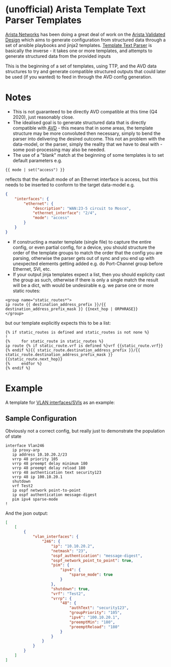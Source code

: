 # (unofficial) Arista Template Text Parser Templates

[Arista Networks](https://www.arista.com) has been doing a great deal of work on the [Arista Validated Design](https://github.com/aristanetworks/ansible-avd) which aims to generate configuration from structured data through a set of ansible playbooks and jinja2 templates.
[Template Text Parser](https://pypi.org/project/ttp/) is basically the inverse - it takes one or more templates, and attempts to generate structured data from the provided inputs

This is the beginning of a set of templates, using TTP, and the AVD data structures to try and generate compatible structured outputs that could later be used (if you wanted) to feed in through the AVD config generation.

# Notes
* This is not guaranteed to be directly AVD compatible at this time (Q4 2020), just reasonably close.
* The idealised goal is to generate structured data that is directly compatible with [AVD](https://github.com/aristanetworks/ansible-avd) - this means that in some areas, the template structure may be more convoluted then necessary, simply to bend the parser into delivering the desired outcome. This not an problem with the data-model, or the parser, simply the reality that we have to deal with - some post-processing may also be needed.
* The use of a "blank" match at the beginning of some templates is to set default parameters e.g.
```jinja
{{ mode | set("access") }}
```
reflects that the default mode of an Ethernet interface is access, but this needs to be inserted to conform to the  target data-model e.g.
```json
{
	"interfaces": {
		"ethernet": {
			"description": "WAN:23-5 circuit to Mosco",
			"ethernet_interface": "2/4",
			"mode": "access"
		}
	}
}
```
* If constructing a master template (single file) to capture the entire config, or even partial config, for a device, you should structure the order of the template groups to match the order that the config you are parsing, otherwise the parser gets out of sync and you end up with unexpected elements getting added e.g. do Port-Channel group before Ethernet, SVI, etc.
* If your output jinja templates expect a list, then you should explicity cast the group as such, otherwise if there is only a single match the result will be a dict, with would be undesirable e.g. we parse one or more static routes:
```jinja
<group name="static_routes*">
ip route {{ destination_address_prefix }}/{{ destination_address_prefix_mask }} {{next_hop | ORPHRASE}}
</group>
```
but our template explicitly expects this to be a list:
```jinja
{% if static_routes is defined and static_routes is not none %}
!
{%     for static_route in static_routes %}
ip route {% if static_route.vrf is defined %}vrf {{static_route.vrf}} {% endif %}{{ static_route.destination_address_prefix }}/{{ static_route.destination_address_prefix_mask }} {{static_route.next_hop}}
{%     endfor %}
{% endif %}
```

# Example

A template for [VLAN interfaces/SVIs](./templates/vlan-interfaces-ttp.j2) as an example:

## Sample Configuration
Obviously not a correct config, but really just to demonstrate the population of state
```
interface Vlan246
   ip proxy-arp
   ip address 10.10.20.2/23
   vrrp 48 priority 105
   vrrp 48 preempt delay minimum 180
   vrrp 48 preempt delay reload 180
   vrrp 48 authentication text security123
   vrrp 48 ip 100.10.20.1
   shutdown
   vrf Test2
   ip ospf network point-to-point
   ip ospf authentication message-digest
   pim ipv4 sparse-mode
!
```

And the json output:
```json
[
	[
		{
			"vlan_interfaces": {
				"246": {
					"ip": "10.10.20.2",
					"netmask": "23",
					"ospf_authentication": "message-digest",
					"ospf_network_point_to_point": true,
					"pim": {
						"ipv4": {
							"sparse_mode": true
						}
					},
					"shutdown": true,
					"vrf": "Test2",
					"vrrp": {
						"48": {
							"authText": "security123",
							"groupPriority": "105",
							"ipv4": "100.10.20.1",
							"preemptMin": "180",
							"preemptReload": "180"
						}
					}
				}
			}
		}
	]
]
```
